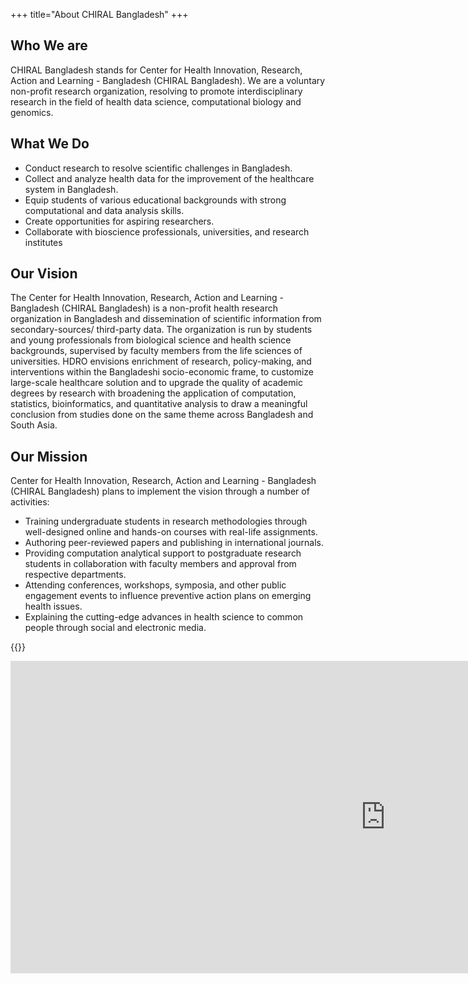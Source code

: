 +++
title="About CHIRAL Bangladesh"
+++

## Who We are
CHIRAL Bangladesh stands for Center for Health Innovation, Research, Action and Learning - Bangladesh (CHIRAL Bangladesh). We are a voluntary non-profit research organization, resolving to promote interdisciplinary research in the field of health data science, computational biology and genomics.

## What We Do
- Conduct research to resolve scientific challenges in Bangladesh.
- Collect and analyze health data for the improvement of the healthcare system in Bangladesh.
- Equip students of various educational backgrounds with strong computational and data analysis skills.
- Create opportunities for aspiring researchers.
- Collaborate with bioscience professionals, universities, and research institutes

## Our Vision
The Center for Health Innovation, Research, Action and Learning - Bangladesh (CHIRAL Bangladesh) is a non-profit health research organization in Bangladesh and dissemination of scientific information from secondary-sources/ third-party data. The organization is run by students and young professionals from biological science and health science backgrounds, supervised by faculty members from the life sciences of universities. HDRO envisions enrichment of research, policy-making, and interventions within the Bangladeshi socio-economic frame, to customize large-scale healthcare solution and to upgrade the quality of academic degrees by research with broadening the application of computation, statistics, bioinformatics, and quantitative analysis to draw a meaningful conclusion from studies done on the same theme across Bangladesh and South Asia.

## Our Mission
Center for Health Innovation, Research, Action and Learning - Bangladesh (CHIRAL Bangladesh) plans to implement the vision through a number of activities:

- Training undergraduate students in research methodologies through well-designed online and hands-on courses with real-life assignments.
- Authoring peer-reviewed papers and publishing in international journals.
- Providing computation analytical support to postgraduate research students in collaboration with faculty members and approval from respective departments.
- Attending conferences, workshops, symposia, and other public engagement events to influence preventive action plans on emerging health issues.
- Explaining the cutting-edge advances in health science to common people through social and electronic media.

{{<youtube cOmDnFZ2aI0>}}


<div class="mapouter"><div class="gmap_canvas"><iframe width="1200" height="500" id="gmap_canvas" src="https://maps.google.com/maps?q=Jagannath%20University&t=k&z=13&ie=UTF8&iwloc=&output=embed" frameborder="0" scrolling="no" marginheight="0" marginwidth="0"></iframe><a href="https://getasearch.com">getasearch</a><br><style>.mapouter{position:relative;text-align:right;height:367px;width:1080px;}</style><a href="https://www.embedgooglemap.net">add google map to my website</a><style>.gmap_canvas {overflow:hidden;background:none!important;height:500px;width:1200px;}</style></div></div>
